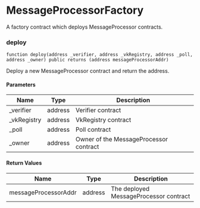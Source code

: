 # MessageProcessorFactory

A factory contract which deploys MessageProcessor contracts.

### deploy

```solidity
function deploy(address _verifier, address _vkRegistry, address _poll, address _owner) public returns (address messageProcessorAddr)
```

Deploy a new MessageProcessor contract and return the address.

#### Parameters

| Name         | Type    | Description                            |
| ------------ | ------- | -------------------------------------- |
| \_verifier   | address | Verifier contract                      |
| \_vkRegistry | address | VkRegistry contract                    |
| \_poll       | address | Poll contract                          |
| \_owner      | address | Owner of the MessageProcessor contract |

#### Return Values

| Name                 | Type    | Description                            |
| -------------------- | ------- | -------------------------------------- |
| messageProcessorAddr | address | The deployed MessageProcessor contract |
